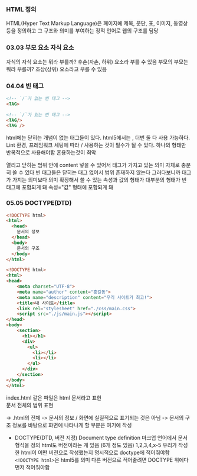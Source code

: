### HTML 정의
HTML(Hyper Text Markup Language)은 페이지에 제목, 문단, 표, 이미지, 동영상 등을 정의하고 그 구조와 의미를 부여하는 정적 언어로 웹의 구조를 담당
### 03.03 부모 요소 자식 요소
자식의 자식 요소는 뭐라 부를까?
후손(자손, 하위) 요소라 부를 수 있음
부모의 부모는 뭐라 부를까?
조상(상위) 요소라고 부를 수 있음

### 04.04 빈 태그
``` html
<!-- `/`가 없는 빈 태그 -->
<TAG>

<!-- `/`가 있는 빈 태그 -->
<TAG/>
<TAG />
```
html에는 닫히는 개념이 없는 태그들이 있다.
html5에서는 <tag> , </tag> 더번 둘 다 사용 가능하다.  
Lint 환경, 프레임워크 세팅에 따라 / 사용하는 것이 필수가 될 수 있다.
하나의 형태만 반복적으로 사용해야함 혼용하는것이 최악
<div>   </div> 열리고 닫히는 범위 안에 content 넣을 수 있어서 태그가 가지고 있는 의미 자체로 충분히 쓸 수 있다
빈 태그들은 닫히는 태그 없어서 범위 존재하지 않는다 그러다보니까 태그가 가지는 의미보다 의미 확장해서 쓸 수 있는 속성과 값의 형태가 대부분의 형태가 빈 태그에 포함되게 돼
속성="값" 형태에 포함되게 돼

### 05.05 DOCTYPE(DTD)
``` html
<!DOCTYPE html>
<html>
  <head>
    문서의 정보
  </head>
  <body>
    문서의 구조
  </body>
</html>
```
``` html
<!DOCTYPE html>
<html>
<head>
    <meta charset="UTF-8">
    <meta name="author" content="홍길동">
    <meta name="description" content="우리 사이트가 최고!">
    <title>내 사이트</title>
    <link rel="stylesheet" href="./css/main.css">
    <script src="./js/main.js"></script>
</head>
<body>
    <section>
      <h1></h1>
      <div>
        <ul>
          <li></li>
          <li></li>
        </ul>
      </div>
    </section>
</body>
</html>
```
index.html 같은 파일은 html 문서라고 표현  
문서 전체의 범위 표현  
<html> -> .html의 전체 
<head> -> 문서의 정보  / 화면에 실질적으로 표기되는 것은 아님  
<body> -> 문서의 구조  
정보를 바탕으로 화면에 나타나게 할 부분은 여기에 작성

* DOCTYPE(DTD, 버전 지정)
Document type definition 마크업 언어에서 문서 형식을 정의
html도 버전이라는 게 있음 (6개 정도 있음)
1,2,3,4,x-5
우리가 작성한 html이 어떤 버전으로 작성했는지 명시적으로 doctype에 적어줘야함
```<!DOCTYPE html>```은 html5를 의미
다른 버전으로 적어줄려면 DOCTYPE 위에다 먼저 적어줘야함